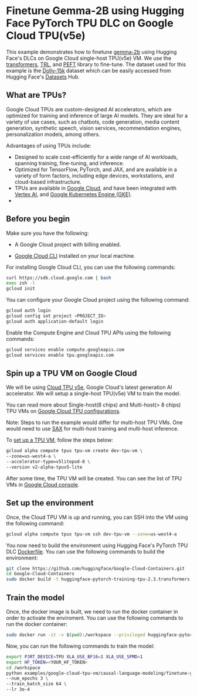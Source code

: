# Finetune Gemma-2B using Hugging Face PyTorch TPU DLC on Google Cloud TPU(v5e)

This example demonstrates how to finetune [gemma-2b](https://huggingface.co/google/gemma-2b) using Hugging Face's DLCs on Google Cloud single-host TPU(v5e) VM. We use the [transformers](https://huggingface.co/docs/transformers/), [TRL](https://huggingface.co/docs/trl/en/index), and [PEFT](https://huggingface.co/docs/peft/index) library to fine-tune. The dataset used for this example is the [Dolly-15k](databricks/databricks-dolly-15k) dataset which can be easily accessed from Hugging Face's [Datasets](https://huggingface.co/datasets) Hub. 


## What are TPUs?

Google Cloud TPUs are custom-designed AI accelerators, which are optimized for training and inference of large AI models. They are ideal for a variety of use cases, such as chatbots, code generation, media content generation, synthetic speech, vision services, recommendation engines, personalization models, among others.

Advantages of using TPUs include:

- Designed to scale cost-efficiently for a wide range of AI workloads, spanning training, fine-tuning, and inference.
- Optimized for TensorFlow, PyTorch, and JAX, and are available in a variety of form factors, including edge devices, workstations, and cloud-based infrastructure.
- TPUs are available in [Google Cloud](https://cloud.google.com/tpu/docs/intro-to-tpu), and have been integrated with [Vertex AI](https://cloud.google.com/vertex-ai/docs/training/training-with-tpu-vm), and [Google Kubernetes Engine (GKE)](https://cloud.google.com/tpu?hl=en#cloud-tpu-in-gke).
- 

## Before you begin

Make sure you have the following:
- A Google Cloud project with billing enabled.
<!-- - Access to Hugging Face's PyTorch TPU DLC. -->
- [Google Cloud CLI](https://cloud.google.com/sdk/docs/install#linux) installed on your local machine.

For installing Google Cloud CLI, you can use the following commands:

```bash
curl https://sdk.cloud.google.com | bash
exec zsh -l
gcloud init
```

You can configure your Google Cloud project using the following command:

```bash
gcloud auth login
gcloud config set project <PROJECT_ID>
gcloud auth application-default login
```

Enable the Compute Engine and Cloud TPU APIs using the following commands:

```bash
gcloud services enable compute.googleapis.com
gcloud services enable tpu.googleapis.com
```


## Spin up a TPU VM on Google Cloud

We will be using [Cloud TPU v5e](https://cloud.google.com/tpu/docs/v5e-training), Google Cloud's latest generation AI accelerator. We will setup a single-host TPU(v5e) VM to train the model. 

You can read more about Single-host(8 chips) and Multi-host(> 8 chips) TPU VMs on [Google Cloud TPU configurations](https://cloud.google.com/tpu/docs/supported-tpu-configurations).

Note: Steps to run the example would differ for multi-host TPU VMs. One would need to use [SAX](https://github.com/google/saxml) for multi-host training and multi-host inference.

To [set up a TPU VM](https://cloud.google.com/tpu/docs/setup-gcp-account#set-up-env), follow the steps below:

<!-- TODO: Update this script to directly use the Hugging Face PyTorch TPU DLC -->

```bash
gcloud alpha compute tpus tpu-vm create dev-tpu-vm \
--zone=us-west4-a \
--accelerator-type=v5litepod-8 \
--version v2-alpha-tpuv5-lite
```

After some time, the TPU VM will be created. You can see the list of TPU VMs in [Google Cloud console](https://console.cloud.google.com/compute/tpus).


## Set up the environment

Once, the Cloud TPU VM is up and running, you can SSH into the VM using the following command:

```bash
gcloud alpha compute tpus tpu-vm ssh dev-tpu-vm --zone=us-west4-a
```

<!-- TODO: Update the link to the Dockerfile and remove the part where docker image needs to be build once DLCs are released-->
You now need to build the environment using Hugging Face's PyTorch TPU DLC [Dockerfile](https://github.com/huggingface/Google-Cloud-Containers/blob/main/containers/pytorch/training/tpu/2.3/transformers/4.39.0.dev0/py310/Dockerfile). You can use the following commands to build the environment:

```bash
git clone https://github.com/huggingface/Google-Cloud-Containers.git
cd Google-Cloud-Containers
sudo docker build -t huggingface-pytorch-training-tpu-2.3.transformers.4.39.0.dev0.py310:latest -f containers/pytorch/training/tpu/2.3/transformers/4.39.0.dev0/py310/Dockerfile .
```

## Train the model
Once, the docker image is built, we need to run the docker container in order to activate the enviroment. You can use the following commands to run the docker container:

```bash
sudo docker run -it -v $(pwd):/workspace --privileged huggingface-pytorch-training-tpu-2.3.transformers.4.39.0.dev0.py310:latest bash
```

Now, you can run the following commands to train the model:

```bash
export PJRT_DEVICE=TPU XLA_USE_BF16=1 XLA_USE_SPMD=1
export HF_TOKEN=<YOUR_HF_TOKEN>
cd /workspace
python examples/google-cloud-tpu-vm/causal-language-modeling/finetune-gemma-lora-dolly.py \ 
--num_epochs 3 \
--train_batch_size 64 \
--lr 3e-4
```